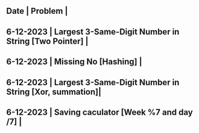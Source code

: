 Date		|		 Problem										|
---------------------------------------------------------------------
6-12-2023	| Largest 3-Same-Digit Number in String	[Two Pointer]	|
---------------------------------------------------------------------
6-12-2023	| Missing No [Hashing]									|
---------------------------------------------------------------------
6-12-2023	| Largest 3-Same-Digit Number in String [Xor, summation]|
---------------------------------------------------------------------
6-12-2023	| Saving caculator [Week %7 and day /7]					|
---------------------------------------------------------------------